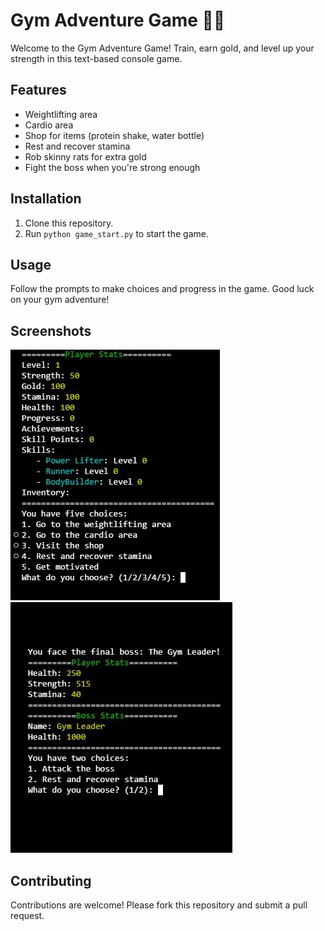 # Gym Adventure Game 🏋️‍♂️

Welcome to the Gym Adventure Game! Train, earn gold, and level up your strength in this text-based console game.

## Features

- Weightlifting area
- Cardio area
- Shop for items (protein shake, water bottle)
- Rest and recover stamina
- Rob skinny rats for extra gold
- Fight the boss when you're strong enough

## Installation

1. Clone this repository.
2. Run `python game_start.py` to start the game.

## Usage

Follow the prompts to make choices and progress in the game. Good luck on your gym adventure!

## Screenshots

![Weightlifting Area](screenshots/menu.JPG)
![Cardio Area](screenshots/boss.jpg)

## Contributing

Contributions are welcome! Please fork this repository and submit a pull request.
